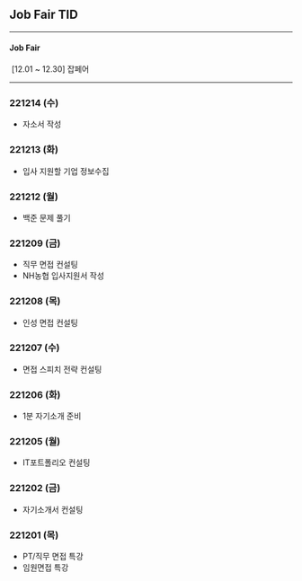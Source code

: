 ## Job Fair TID



---

#### Job Fair

​	[12.01 ~ 12.30] 잡페어

---



### 221214 (수)

- 자소서 작성



### 221213 (화)

- 입사 지원할 기업 정보수집



### 221212 (월)

- 백준 문제 풀기



### 221209 (금)

- 직무 면접 컨설팅
- NH농협 입사지원서  작성



### 221208 (목)

- 인성 면접 컨설팅



### 221207 (수)

- 면접 스피치 전략 컨설팅



### 221206 (화)

- 1분 자기소개 준비



### 221205 (월)

- IT포트폴리오 컨설팅



### 221202 (금)

- 자기소개서 컨설팅



### 221201 (목)

- PT/직무 면접 특강
- 임원면접 특강
